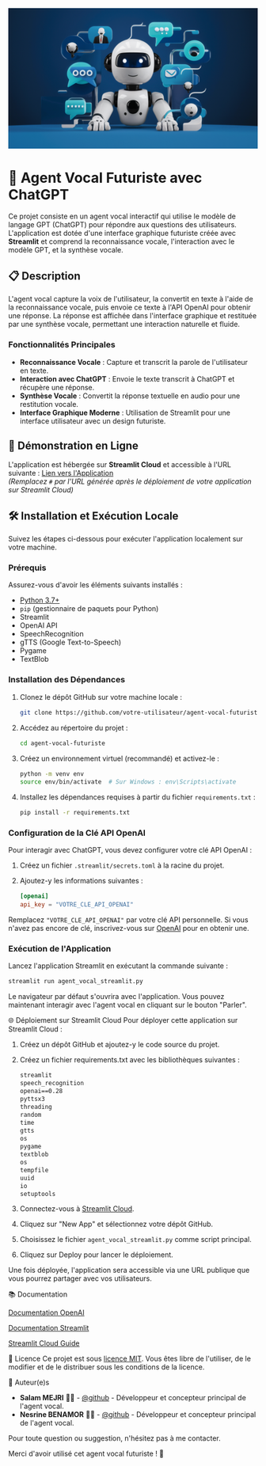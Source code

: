 <!--![Logo de mon projet](images/IA.png)-->

<img src="images/IA.png" alt="Logo de mon projet" >



# 💬 Agent Vocal Futuriste avec ChatGPT

Ce projet consiste en un agent vocal interactif qui utilise le modèle de langage GPT (ChatGPT) pour répondre aux questions des utilisateurs. L'application est dotée d'une interface graphique futuriste créée avec **Streamlit** et comprend la reconnaissance vocale, l'interaction avec le modèle GPT, et la synthèse vocale.

## 📋 Description

L'agent vocal capture la voix de l'utilisateur, la convertit en texte à l'aide de la reconnaissance vocale, puis envoie ce texte à l'API OpenAI pour obtenir une réponse. La réponse est affichée dans l'interface graphique et restituée par une synthèse vocale, permettant une interaction naturelle et fluide.

### Fonctionnalités Principales
- **Reconnaissance Vocale** : Capture et transcrit la parole de l'utilisateur en texte.
- **Interaction avec ChatGPT** : Envoie le texte transcrit à ChatGPT et récupère une réponse.
- **Synthèse Vocale** : Convertit la réponse textuelle en audio pour une restitution vocale.
- **Interface Graphique Moderne** : Utilisation de Streamlit pour une interface utilisateur avec un design futuriste.

## 🚀 Démonstration en Ligne

L'application est hébergée sur **Streamlit Cloud** et accessible à l'URL suivante : [Lien vers l'Application](#)  
*(Remplacez `#` par l'URL générée après le déploiement de votre application sur Streamlit Cloud)*

## 🛠️ Installation et Exécution Locale

Suivez les étapes ci-dessous pour exécuter l'application localement sur votre machine.

### Prérequis

Assurez-vous d'avoir les éléments suivants installés :
- [Python 3.7+](https://www.python.org/downloads/)
- `pip` (gestionnaire de paquets pour Python)
- Streamlit
- OpenAI API
- SpeechRecognition
- gTTS (Google Text-to-Speech)
- Pygame
- TextBlob

### Installation des Dépendances

1. Clonez le dépôt GitHub sur votre machine locale :

    ```bash
    git clone https://github.com/votre-utilisateur/agent-vocal-futuriste.git
    ```

2. Accédez au répertoire du projet :

    ```bash
    cd agent-vocal-futuriste
    ```

3. Créez un environnement virtuel (recommandé) et activez-le :

    ```bash
    python -m venv env
    source env/bin/activate  # Sur Windows : env\Scripts\activate
    ```

4. Installez les dépendances requises à partir du fichier `requirements.txt` :

    ```bash
    pip install -r requirements.txt
    ```

### Configuration de la Clé API OpenAI

Pour interagir avec ChatGPT, vous devez configurer votre clé API OpenAI :

1. Créez un fichier `.streamlit/secrets.toml` à la racine du projet.
2. Ajoutez-y les informations suivantes :

    ```toml
    [openai]
    api_key = "VOTRE_CLE_API_OPENAI"
    ```

Remplacez `"VOTRE_CLE_API_OPENAI"` par votre clé API personnelle. Si vous n'avez pas encore de clé, inscrivez-vous sur [OpenAI](https://beta.openai.com/signup/) pour en obtenir une.

### Exécution de l'Application

Lancez l'application Streamlit en exécutant la commande suivante :

```bash
streamlit run agent_vocal_streamlit.py
```

Le navigateur par défaut s'ouvrira avec l'application. Vous pouvez maintenant interagir avec l'agent vocal en cliquant sur le bouton "Parler".

🌐 Déploiement sur Streamlit Cloud
Pour déployer cette application sur Streamlit Cloud :

1. Créez un dépôt GitHub et ajoutez-y le code source du projet.

2. Créez un fichier requirements.txt avec les bibliothèques suivantes :

    ```text
    streamlit
    speech_recognition
    openai==0.28
    pyttsx3
    threading
    random
    time
    gtts
    os
    pygame
    textblob
    os
    tempfile
    uuid
    io
    setuptools
    ```

3. Connectez-vous à [Streamlit Cloud](https://streamlit.io/cloud).

4. Cliquez sur "New App" et sélectionnez votre dépôt GitHub.

5. Choisissez le fichier `agent_vocal_streamlit.py` comme script principal.

6. Cliquez sur Deploy pour lancer le déploiement.

Une fois déployée, l'application sera accessible via une URL publique que vous pourrez partager avec vos utilisateurs.

📚 Documentation

[Documentation OpenAI](https://platform.openai.com/docs/overview)

[Documentation Streamlit](https://docs.streamlit.io)

[Streamlit Cloud Guide](https://docs.streamlit.io/streamlit-cloud)

📝 Licence
Ce projet est sous [licence MIT](LICENCE). Vous êtes libre de l'utiliser, de le modifier et de le distribuer sous les conditions de la licence.

👤 Auteur(e)s

- **Salam MEJRI** 🧑‍💻 - [@github](https://github.com/mslouma88) - Développeur et concepteur principal de l'agent vocal.
- **Nesrine BENAMOR** 🧑‍💻 - [@github](https://github.com/Nes890) - Développeur et concepteur principal de l'agent vocal.

Pour toute question ou suggestion, n'hésitez pas à me contacter.


Merci d'avoir utilisé cet agent vocal futuriste ! 🚀